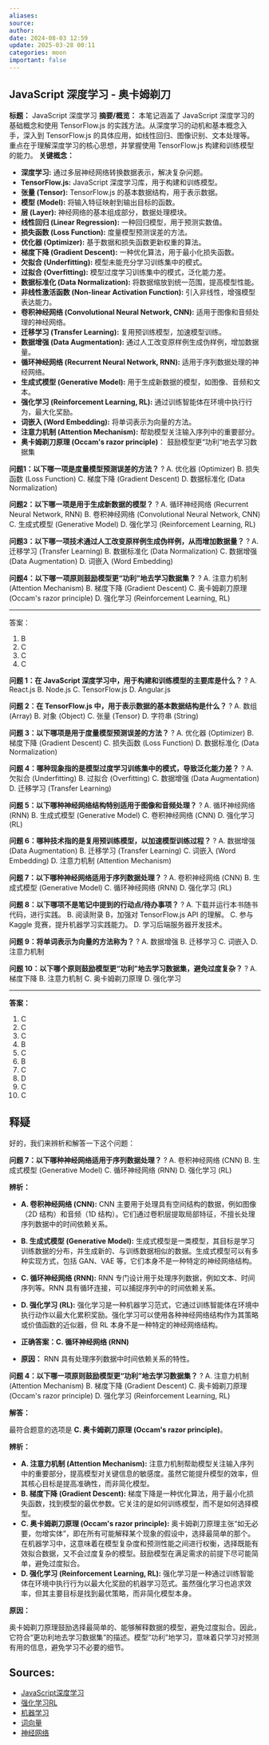 ```yaml
---
aliases: 
source: 
author: 
date: 2024-08-03 12:59
update: 2025-03-28 00:11
categories: moon
important: false
---
```


## JavaScript 深度学习 - 奥卡姆剃刀


**标题：** JavaScript 深度学习
**摘要/概览：**
本笔记涵盖了 JavaScript 深度学习的基础概念和使用 TensorFlow.js 的实践方法。从深度学习的动机和基本概念入手，深入到 TensorFlow.js 的具体应用，如线性回归、图像识别、文本处理等。重点在于理解深度学习的核心思想，并掌握使用 TensorFlow.js 构建和训练模型的能力。
**关键概念：**

- **深度学习:** 通过多层神经网络转换数据表示，解决复杂问题。
- **TensorFlow.js:** JavaScript 深度学习库，用于构建和训练模型。
- **张量 (Tensor):** TensorFlow.js 的基本数据结构，用于表示数据。
- **模型 (Model):** 将输入特征映射到输出目标的函数。
- **层 (Layer):** 神经网络的基本组成部分，数据处理模块。
- **线性回归 (Linear Regression):** 一种回归模型，用于预测实数值。
- **损失函数 (Loss Function):** 度量模型预测误差的方法。
- **优化器 (Optimizer):** 基于数据和损失函数更新权重的算法。
- **梯度下降 (Gradient Descent):** 一种优化算法，用于最小化损失函数。
- **欠拟合 (Underfitting):** 模型未能充分学习训练集中的模式。
- **过拟合 (Overfitting):** 模型过度学习训练集中的模式，泛化能力差。
- **数据标准化 (Data Normalization):** 将数据缩放到统一范围，提高模型性能。
- **非线性激活函数 (Non-linear Activation Function):** 引入非线性，增强模型表达能力。
- **卷积神经网络 (Convolutional Neural Network, CNN):** 适用于图像和音频处理的神经网络。
- **迁移学习 (Transfer Learning):** 复用预训练模型，加速模型训练。
- **数据增强 (Data Augmentation):** 通过人工改变原样例生成伪样例，增加数据量。
- **循环神经网络 (Recurrent Neural Network, RNN):** 适用于序列数据处理的神经网络。
- **生成式模型 (Generative Model):** 用于生成新数据的模型，如图像、音频和文本。
- **强化学习 (Reinforcement Learning, RL):** 通过训练智能体在环境中执行行为，最大化奖励。
- **词嵌入 (Word Embedding):** 将单词表示为向量的方法。
- **注意力机制 (Attention Mechanism):** 帮助模型关注输入序列中的重要部分。
- **奥卡姆剃刀原理 (Occam's razor principle)**： 鼓励模型更“功利”地去学习数据集





**问题1：以下哪一项是度量模型预测误差的方法？**
?
A. 优化器 (Optimizer)
B. 损失函数 (Loss Function)
C. 梯度下降 (Gradient Descent)
D. 数据标准化 (Data Normalization)

**问题2：以下哪一项是用于生成新数据的模型？**
?
A. 循环神经网络 (Recurrent Neural Network, RNN)
B. 卷积神经网络 (Convolutional Neural Network, CNN)
C. 生成式模型 (Generative Model)
D. 强化学习 (Reinforcement Learning, RL)

**问题3：以下哪一项技术通过人工改变原样例生成伪样例，从而增加数据量？**
?
A. 迁移学习 (Transfer Learning)
B. 数据标准化 (Data Normalization)
C. 数据增强 (Data Augmentation)
D. 词嵌入 (Word Embedding)

**问题4：以下哪一项原则鼓励模型更“功利”地去学习数据集？**
?
A. 注意力机制 (Attention Mechanism)
B. 梯度下降 (Gradient Descent)
C. 奥卡姆剃刀原理 (Occam's razor principle)
D. 强化学习 (Reinforcement Learning, RL)

---
答案：

1. B
2. C
3. C
4. C


**问题 1：在 JavaScript 深度学习中，用于构建和训练模型的主要库是什么？**
?
A. React.js
B. Node.js
C. TensorFlow.js
D. Angular.js

**问题 2：在 TensorFlow.js 中，用于表示数据的基本数据结构是什么？**
?
A. 数组 (Array)
B. 对象 (Object)
C. 张量 (Tensor)
D. 字符串 (String)

**问题 3：以下哪项是用于度量模型预测误差的方法？**
?
A. 优化器 (Optimizer)
B. 梯度下降 (Gradient Descent)
C. 损失函数 (Loss Function)
D. 数据标准化 (Data Normalization)

**问题 4：哪种现象指的是模型过度学习训练集中的模式，导致泛化能力差？**
?
A. 欠拟合 (Underfitting)
B. 过拟合 (Overfitting)
C. 数据增强 (Data Augmentation)
D. 迁移学习 (Transfer Learning)

**问题 5：以下哪种神经网络结构特别适用于图像和音频处理？**
?
A. 循环神经网络 (RNN)
B. 生成式模型 (Generative Model)
C. 卷积神经网络 (CNN)
D. 强化学习 (RL)

**问题 6：哪种技术指的是复用预训练模型，以加速模型训练过程？**
?
A. 数据增强 (Data Augmentation)
B. 迁移学习 (Transfer Learning)
C. 词嵌入 (Word Embedding)
D. 注意力机制 (Attention Mechanism)

**问题 7：以下哪种神经网络适用于序列数据处理？**
?
A. 卷积神经网络 (CNN)
B. 生成式模型 (Generative Model)
C. 循环神经网络 (RNN)
D. 强化学习 (RL)

**问题 8：以下哪项不是笔记中提到的行动点/待办事项？**
?
A. 下载并运行本书随书代码，进行实践。
B. 阅读附录 B，加强对 TensorFlow.js API 的理解。
C. 参与 Kaggle 竞赛，提升机器学习实践能力。
D. 学习后端服务器开发技术。

**问题 9：将单词表示为向量的方法称为？**
?
A. 数据增强
B. 迁移学习
C. 词嵌入
D. 注意力机制

**问题 10：以下哪个原则鼓励模型更“功利”地去学习数据集，避免过度复杂？**
?
A. 梯度下降
B. 注意力机制
C. 奥卡姆剃刀原理
D. 强化学习

---
**答案：**

1.  C
2.  C
3.  C
4.  B
5.  C
6.  B
7.  C
8.  D
9.  C
10. C
## 释疑
好的，我们来辨析和解答一下这个问题：

**问题 7：以下哪种神经网络适用于序列数据处理？**
?
A. 卷积神经网络 (CNN)
B. 生成式模型 (Generative Model)
C. 循环神经网络 (RNN)
D. 强化学习 (RL)

**辨析：**

*   **A. 卷积神经网络 (CNN):** CNN 主要用于处理具有空间结构的数据，例如图像（2D 结构）和音频（1D 结构）。它们通过卷积层提取局部特征，不擅长处理序列数据中的时间依赖关系。
*   **B. 生成式模型 (Generative Model):** 生成式模型是一类模型，其目标是学习训练数据的分布，并生成新的、与训练数据相似的数据。生成式模型可以有多种实现方式，包括 GAN、VAE 等，它们本身不是一种特定的神经网络结构。
*   **C. 循环神经网络 (RNN):** RNN 专门设计用于处理序列数据，例如文本、时间序列等。RNN 具有循环连接，可以捕捉序列中的时间依赖关系。
*   **D. 强化学习 (RL):** 强化学习是一种机器学习范式，它通过训练智能体在环境中执行动作以最大化累积奖励。强化学习可以使用各种神经网络结构作为其策略或价值函数的近似器，但 RL 本身不是一种特定的神经网络结构。

*   **正确答案：C. 循环神经网络 (RNN)**
*   **原因：** RNN 具有处理序列数据中时间依赖关系的特性。


**问题 4：以下哪一项原则鼓励模型更“功利”地去学习数据集？**
?
A. 注意力机制 (Attention Mechanism)
B. 梯度下降 (Gradient Descent)
C. 奥卡姆剃刀原理 (Occam's razor principle)
D. 强化学习 (Reinforcement Learning, RL)

**解答：**

最符合题意的选项是 **C. 奥卡姆剃刀原理 (Occam's razor principle)**。

**辨析：**

*   **A. 注意力机制 (Attention Mechanism):** 注意力机制帮助模型关注输入序列中的重要部分，提高模型对关键信息的敏感度。虽然它能提升模型的效率，但其核心目标是提高准确性，而非简化模型。
*   **B. 梯度下降 (Gradient Descent):** 梯度下降是一种优化算法，用于最小化损失函数，找到模型的最优参数。它关注的是如何训练模型，而不是如何选择模型。
*   **C. 奥卡姆剃刀原理 (Occam's razor principle):** 奥卡姆剃刀原理主张“如无必要，勿增实体”，即在所有可能解释某个现象的假设中，选择最简单的那个。在机器学习中，这意味着在模型复杂度和预测性能之间进行权衡，选择既能有效拟合数据，又不会过度复杂的模型。鼓励模型在满足需求的前提下尽可能简单，避免过度拟合。
*   **D. 强化学习 (Reinforcement Learning, RL):** 强化学习是一种通过训练智能体在环境中执行行为以最大化奖励的机器学习范式。虽然强化学习也追求效率，但其主要目标是找到最优策略，而非简化模型本身。

**原因：**

奥卡姆剃刀原理鼓励选择最简单的、能够解释数据的模型，避免过度拟合。因此，它符合“更功利地去学习数据集”的描述。模型“功利”地学习，意味着只学习对预测有用的信息，避免学习不必要的细节。



## Sources:
- [JavaScript深度学习](obsidian://open?vault=obsidianDoc&file=JavaScript%E6%B7%B1%E5%BA%A6%E5%AD%A6%E4%B9%A0)
- [强化学习RL](obsidian://open?vault=obsidianDoc&file=%E5%BC%BA%E5%8C%96%E5%AD%A6%E4%B9%A0RL)
- [机器学习](obsidian://open?vault=obsidianDoc&file=%E6%9C%BA%E5%99%A8%E5%AD%A6%E4%B9%A0)
- [词向量](obsidian://open?vault=obsidianDoc&file=%E8%AF%8D%E5%90%91%E9%87%8F)
- [神经网络](obsidian://open?vault=obsidianDoc&file=%E7%A5%9E%E7%BB%8F%E7%BD%91%E7%BB%9C)